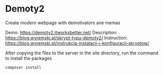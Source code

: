 # Demoty2
Create modern webpage with demotivators ane memas

Demo: https://demoty2.itworksbetter.net/
Description: https://blog.wyremski.pl/skrypt-typu-demoty2/
Instruction: https://blog.wyremski.pl/instrukcja-instalacji-i-konfiguracji-skryptow/

After copying the files to the server in the site directory, run the command to install the packages
```
composer install
```
